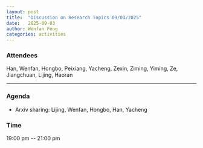```yaml
---
layout: post
title:  "Discussion on Research Topics 09/03/2025"
date:   2025-09-03
author: Wenfan Feng
categories: activities
---
```


### Attendees

Han, Wenfan, Hongbo, Peixiang, Yacheng, Zexin, Ziming, Yiming, Ze, Jiangchuan, Lijing, Haoran

---

### Agenda

- Arxiv sharing: Lijing, Wenfan, Hongbo, Han, Yacheng


### Time

19:00 pm -- 21:00 pm
